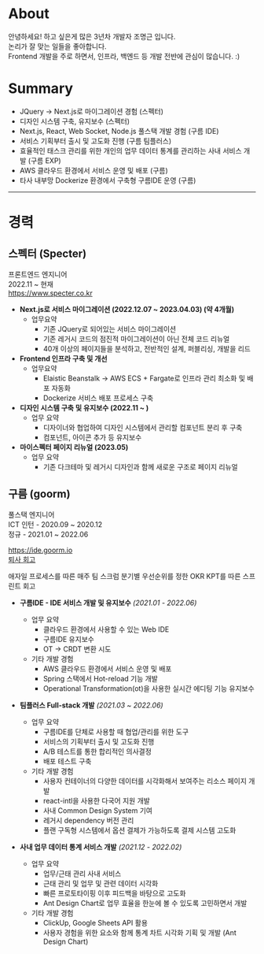 # About
안녕하세요! 하고 싶은게 많은 3년차 개발자 조명근 입니다.  
논리가 잘 맞는 일들을 좋아합니다.  
Frontend 개발을 주로 하면서, 인프라, 백엔드 등 개발 전반에 관심이 많습니다. :)

# Summary
- JQuery → Next.js로 마이그레이션 경험 (스펙터)
- 디자인 시스템 구축, 유지보수 (스펙터)
- Next.js, React, Web Socket, Node.js 풀스택 개발 경험 (구름 IDE)
- 서비스 기획부터 출시 및 고도화 진행 (구름 팀플러스)
- 효율적인 태스크 관리를 위한 개인의 업무 데이터 통계를 관리하는 사내 서비스 개발 (구름 EXP)
- AWS 클라우드 환경에서 서비스 운영 및 배포 (구름)
- 타사 내부망 Dockerize 환경에서 구축형 구름IDE 운영 (구름)
---
# 경력
## 스펙터 (Specter)

프론트엔드 엔지니어  
2022.11 ~ 현재  
https://www.specter.co.kr

- **Next.js로 서비스 마이그레이션 (2022.12.07 ~ 2023.04.03) (약 4개월)**
    - 업무요약
        - 기존 JQuery로 되어있는 서비스 마이그레이션
        - 기존 레거시 코드의 점진적 마이그레이션이 아닌 전체 코드 리뉴얼
        - 40개 이상의 페이지들을 분석하고, 전반적인 설계, 퍼블리싱, 개발을 리드
- **Frontend 인프라 구축 및 개선**
    - 업무요약
        - Elaistic Beanstalk → AWS ECS + Fargate로 인프라 관리 최소화 및 배포 자동화
        - Dockerize 서비스 배포 프로세스 구축
- **디자인 시스템 구축 및 유지보수 (2022.11 ~ )**
    - 업무 요약
        - 디자이너와 협업하여 디자인 시스템에서 관리할 컴포넌트 분리 후 구축
        - 컴포넌트, 아이콘 추가 등 유지보수
- **마이스펙터 페이지 리뉴얼 (2023.05)**
    - 업무 요약
        - 기존 다크테마 및 레거시 디자인과 함께 새로운 구조로 페이지 리뉴얼

## 구름 (goorm)

풀스택 엔지니어  
ICT 인턴 - 2020.09 ~ 2020.12  
정규 - 2021.01 ~ 2022.06

https://ide.goorm.io  
[퇴사 회고](https://ddingg.tistory.com/entry/1%EB%85%84-%EB%B0%98-%EB%8F%99%EC%95%88-%EC%B2%AB-%EC%A7%81%EC%9E%A5%EC%83%9D%ED%99%9C-%ED%9A%8C%EA%B3%A0)

<aside>
애자일 프로세스를 따른 매주 팀 스크럼  
분기별 우선순위를 정한 OKR  
KPT를 따른 스프린트 회고  
</aside>

- **구름IDE - IDE 서비스 개발 및 유지보수** *(2021.01 - 2022.06)*
    - 업무 요약
        - 클라우드 환경에서 사용할 수 있는 Web IDE
        - 구름IDE 유지보수
        - OT → CRDT 변환 시도
    - 기타 개발 경험
        - AWS 클라우드 환경에서 서비스 운영 및 배포
        - Spring 스택에서 Hot-reload 기능 개발
        - Operational Transformation(ot)을 사용한 실시간 에디팅 기능 유지보수
        
- **팀플러스 Full-stack 개발** *(2021.03 ~ 2022.06)*
    - 업무 요약
        - 구름IDE를 단체로 사용할 때 협업/관리를 위한 도구
        - 서비스의 기획부터 출시 및 고도화 진행
        - A/B 테스트를 통한 합리적인 의사결정
        - 배포 테스트 구축
    - 기타 개발 경험
        - 사용자 컨테이너의 다양한 데이터를 시각화해서 보여주는 리소스 페이지 개발
        - react-intl을 사용한 다국어 지원 개발
        - 사내 Common Design System 기여
        - 레거시 dependency 버전 관리
        - 플랜 구독형 시스템에서 옵션 결제가 가능하도록 결제 시스템 고도화
        
- **사내 업무 데이터 통계 서비스 개발** *(2021.12 - 2022.02)*
    - 업무 요약
        - 업무/근태 관리 사내 서비스
        - 근태 관리 및 업무 및 관련 데이터 시각화
        - 빠른 프로토타이핑 이후 피드백을 바탕으로 고도화
        - Ant Design Chart로 업무 효율을 한눈에 볼 수 있도록 고민하면서 개발
    - 기타 개발 경험
        - ClickUp, Google Sheets API 활용
        - 사용자 경험을 위한 요소와 함께 통계 차트 시각화 기획 및 개발 (Ant Design Chart)



